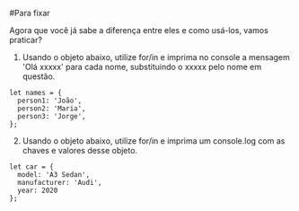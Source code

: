 #Para fixar

Agora que você já sabe a diferença entre eles e como usá-los, vamos praticar?

1. Usando o objeto abaixo, utilize for/in e imprima no console a mensagem 'Olá xxxxx' para cada nome, substituindo o xxxxx pelo nome em questão.

```
let names = {
  person1: 'João',
  person2: 'Maria',
  person3: 'Jorge',
};
```

2. Usando o objeto abaixo, utilize for/in e imprima um console.log com as chaves e valores desse objeto.

```
let car = {
  model: 'A3 Sedan',
  manufacturer: 'Audi',
  year: 2020
};
```
